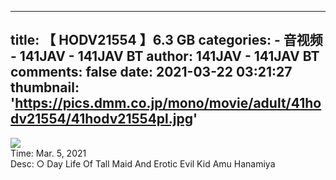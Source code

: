 
---
title: 【
HODV21554
】6.3 GB
categories: 
    - 音视频
    - 141JAV - 141JAV BT
author: 141JAV - 141JAV BT
comments: false
date: 2021-03-22 03:21:27
thumbnail: 'https://pics.dmm.co.jp/mono/movie/adult/41hodv21554/41hodv21554pl.jpg'
---

<div>   
<img src="https://pics.dmm.co.jp/mono/movie/adult/41hodv21554/41hodv21554pl.jpg" referrerpolicy="no-referrer"><br>Time: Mar. 5, 2021<br>Desc: 
○ Day Life Of Tall Maid And Erotic Evil Kid Amu Hanamiya
  
</div>
            